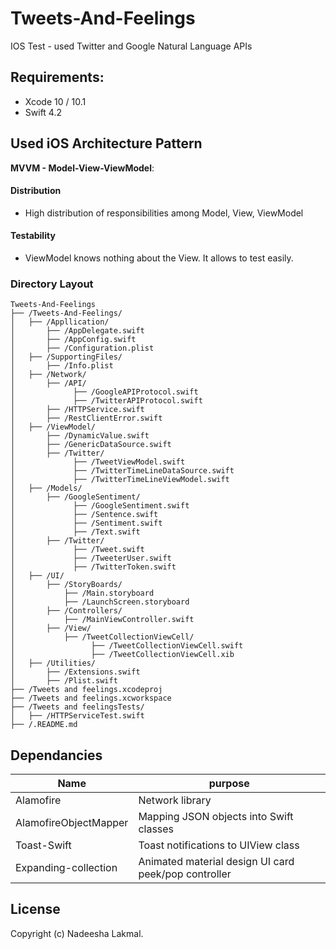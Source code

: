 # Tweets-And-Feelings
IOS Test - used Twitter and Google Natural Language APIs

## Requirements:
- Xcode 10 / 10.1
- Swift 4.2

## Used iOS Architecture Pattern
**MVVM - Model-View-ViewModel**:
#### Distribution
- High distribution of responsibilities among Model, View, ViewModel
#### Testability
- ViewModel knows nothing about the View. It allows to test easily.


### Directory Layout
```
Tweets-And-Feelings
├── /Tweets-And-Feelings/
│   ├── /Appllication/
│       ├── /AppDelegate.swift
│       ├── /AppConfig.swift
│       ├── /Configuration.plist
│   ├── /SupportingFiles/
│       ├── /Info.plist
│   ├── /Network/
│       ├── /API/
│       	  ├── /GoogleAPIProtocol.swift
│       	  ├── /TwitterAPIProtocol.swift
│       ├── /HTTPService.swift
│       ├── /RestClientError.swift
│   ├── /ViewModel/
│       ├── /DynamicValue.swift
│      	├── /GenericDataSource.swift
│       ├── /Twitter/
│       	  ├── /TweetViewModel.swift
│       	  ├── /TwitterTimeLineDataSource.swift
│       	  ├── /TwitterTimeLineViewModel.swift
│   ├── /Models/
│       ├── /GoogleSentiment/
│       	  ├── /GoogleSentiment.swift
│       	  ├── /Sentence.swift
│       	  ├── /Sentiment.swift
│       	  ├── /Text.swift
│       ├── /Twitter/
│       	  ├── /Tweet.swift
│       	  ├── /TweeterUser.swift
│       	  ├── /TwitterToken.swift
│   ├── /UI/
│       ├── /StoryBoards/ 
│           ├── /Main.storyboard
│           ├── /LaunchScreen.storyboard
│       ├── /Controllers/ 
│           ├── /MainViewController.swift
│       ├── /View/ 
│           ├── /TweetCollectionViewCell/
│           	  ├── /TweetCollectionViewCell.swift
│           	  ├── /TweetCollectionViewCell.xib
│   ├── /Utilities/
│       ├── /Extensions.swift
│       ├── /Plist.swift
├── /Tweets and feelings.xcodeproj
├── /Tweets and feelings.xcworkspace
├── /Tweets and feelingsTests/
│   ├── /HTTPServiceTest.swift
├── /.README.md                    
```

## Dependancies

Name          	            | purpose
--------------------------	| -----------------------------------------------------
Alamofire                  	| Network library
AlamofireObjectMapper       | Mapping JSON objects into Swift classes
Toast-Swift                	| Toast notifications to UIView class
Expanding-collection	 	    | Animated material design UI card peek/pop controller



## License

Copyright (c) Nadeesha Lakmal.
